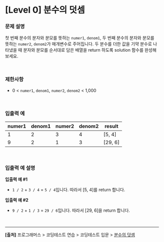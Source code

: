 # [Level 0] 분수의 덧셈

### 문제 설명
첫 번째 분수의 분자와 분모를 뜻하는 `numer1`, `denom1`, 두 번째 분수의 분자와 분모를 뜻하는 `numer2`, `denom2`가 매개변수로 주어집니다. 두 분수를 더한 값을 기약 분수로 나타냈을 때 분자와 분모를 순서대로 담은 배열을 return 하도록 solution 함수를 완성해보세요.

<br>

### 제한사항
* 0 < `numer1`, `denom1`, `numer2`, `denom2` < 1,000

<br>

### 입출력 예
|numer1|denom1|numer2|denom2|result
|---|---|---|---|---|
|1|2|3|4|[5, 4]|
|9|2|1|3|[29, 6]|

<br>

### 입출력 예 설명
**입출력 예 #1**
* `1 / 2` + `3 / 4` = `5 / 4`입니다. 따라서 [5, 4]를 return 합니다.

**입출력 예 #2**
* `9 / 2` + `1 / 3` = `29 / 6`입니다. 따라서 [29, 6]을 return 합니다.

<br>

---

**[출처]** 프로그래머스 > 코딩테스트 연습 > 코딩테스트 입문 > [분수의 덧셈](https://school.programmers.co.kr/learn/courses/30/lessons/120808)
